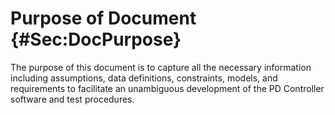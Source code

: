 # Purpose of Document {#Sec:DocPurpose}

The purpose of this document is to capture all the necessary information including assumptions, data definitions, constraints, models, and requirements to facilitate an unambiguous development of the PD Controller software and test procedures.

